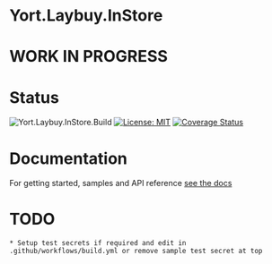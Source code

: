 # Yort.Laybuy.InStore

# WORK IN PROGRESS

# Status
![Yort.Laybuy.InStore.Build](https://github.com/Yortw/Yort.Laybuy.InStore/workflows/Yort.Laybuy.InStore.Build/badge.svg) [![License: MIT](https://img.shields.io/badge/License-MIT-blue.svg)](https://opensource.org/licenses/MIT) [![Coverage Status](https://coveralls.io/repos/github/Yortw/Yort.Laybuy.InStore/badge.svg?branch=master)](https://coveralls.io/github/Yortw/Yort.Laybuy.InStore?branch=master)

# Documentation

For getting started, samples and API reference [see the docs](https://yortw.github.io/Yort.Laybuy.InStore/docs/index.html)

# TODO
    * Setup test secrets if required and edit in  .github/workflows/build.yml or remove sample test secret at top
    
